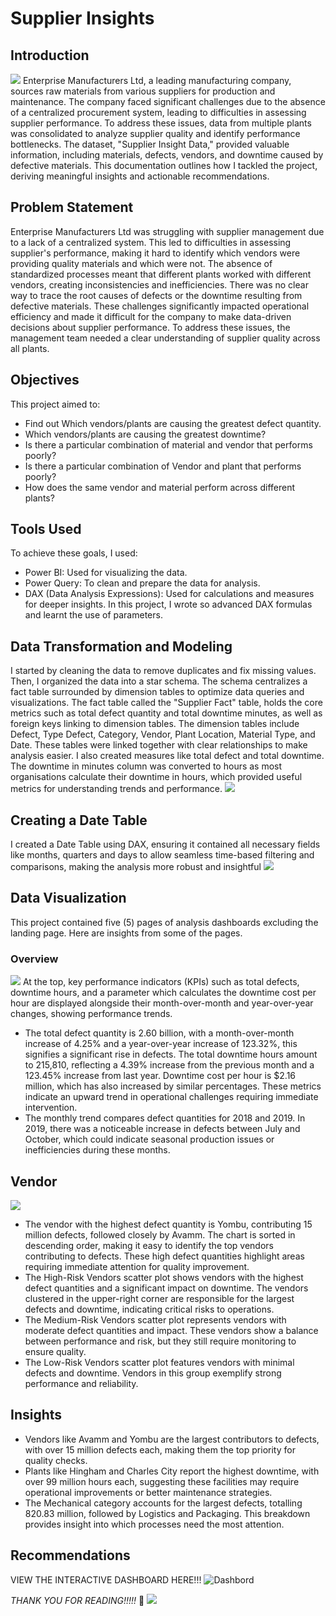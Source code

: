 # Supplier Insights

## Introduction
![](https://github.com/FadilatBraimah/Supplier-Insights/blob/5fc49011a9aea8649682cb948bfd8f53bfc0eb77/Supplierinsight.jpg) 
Enterprise Manufacturers Ltd, a leading manufacturing company, sources raw materials from various suppliers for production and maintenance. The company faced significant challenges due to the absence of a centralized procurement system, leading to difficulties in assessing supplier performance. To address these issues, data from multiple plants was consolidated to analyze supplier quality and identify performance bottlenecks. The dataset, "Supplier Insight Data," provided valuable information, including materials, defects, vendors, and downtime caused by defective materials. This documentation outlines how I tackled the project, deriving meaningful insights and actionable recommendations.

## Problem Statement
Enterprise Manufacturers Ltd was struggling with supplier management due to a lack of a centralized system. This led to difficulties in assessing supplier's performance, making it hard to identify which vendors were providing quality materials and which were not. The absence of standardized processes meant that different plants worked with different vendors, creating inconsistencies and inefficiencies. There was no clear way to trace the root causes of defects or the downtime resulting from defective materials. These challenges significantly impacted operational efficiency and made it difficult for the company to make data-driven decisions about supplier performance. To address these issues, the management team needed a clear understanding of supplier quality across all plants.

## Objectives
This project aimed to:
- Find out Which vendors/plants are causing the greatest defect quantity.
- Which vendors/plants are causing the greatest downtime?
- Is there a particular combination of material and vendor that performs poorly?
- Is there a particular combination of Vendor and plant that performs poorly?
- How does the same vendor and material perform across different plants?

## Tools Used
To achieve these goals, I used:
- Power BI: Used for visualizing the data.
- Power Query: To clean and prepare the data for analysis.
- DAX (Data Analysis Expressions): Used for calculations and measures for deeper insights. In this project, I wrote so advanced DAX formulas and learnt the use of parameters.

## Data Transformation and Modeling
I started by cleaning the data to remove duplicates and fix missing values. Then, I organized the data into a star schema. 
The schema centralizes a fact table surrounded by dimension tables to optimize data queries and visualizations. The fact table called the "Supplier Fact" table, holds the core metrics such as total defect quantity and total downtime minutes, as well as foreign keys linking to dimension tables. The dimension tables include Defect, Type Defect, Category, Vendor, Plant Location, Material Type, and Date. These tables were linked together with clear relationships to make analysis easier. I also created measures like total defect and total downtime. The downtime in minutes column was converted to hours as most organisations calculate their downtime in hours, which provided useful metrics for understanding trends and performance.
![](https://github.com/FadilatBraimah/Supplier-Insights/blob/5fc49011a9aea8649682cb948bfd8f53bfc0eb77/Datamodel.png)

## Creating a Date Table
I created a Date Table using DAX, ensuring it contained all necessary fields like months, quarters and days to allow seamless time-based filtering and comparisons, making the analysis more robust and insightful
![](https://github.com/FadilatBraimah/Supplier-Insights/blob/5fc49011a9aea8649682cb948bfd8f53bfc0eb77/Date.jpg)

## Data Visualization
This project contained five (5) pages of analysis dashboards excluding the landing page. Here are insights from some of the pages.
### Overview
![](https://github.com/FadilatBraimah/Supplier-Insights/blob/5fc49011a9aea8649682cb948bfd8f53bfc0eb77/Overviewvisual.jpg)
At the top, key performance indicators (KPIs) such as total defects, downtime hours, and a parameter which calculates the downtime cost per hour are displayed alongside their month-over-month and year-over-year changes, showing performance trends. 
- The total defect quantity is 2.60 billion, with a month-over-month increase of 4.25% and a year-over-year increase of 123.32%, this signifies a significant rise in defects. The total downtime hours amount to 215,810, reflecting a 4.39% increase from the previous month and a 123.45% increase from last year. Downtime cost per hour is $2.16 million, which has also increased by similar percentages. These metrics indicate an upward trend in operational challenges requiring immediate intervention.
- The monthly trend compares defect quantities for 2018 and 2019. In 2019, there was a noticeable increase in defects between July and October, which could indicate seasonal production issues or inefficiencies during these months.

## Vendor
![](https://github.com/FadilatBraimah/Supplier-Insights/blob/5fc49011a9aea8649682cb948bfd8f53bfc0eb77/vendor.jpg) 
- The vendor with the highest defect quantity is Yombu, contributing 15 million defects, followed closely by Avamm. The chart is sorted in descending order, making it easy to identify the top vendors contributing to defects. These high defect quantities highlight areas requiring immediate attention for quality improvement.
- The High-Risk Vendors scatter plot shows vendors with the highest defect quantities and a significant impact on downtime. The vendors clustered in the upper-right corner are responsible for the largest defects and downtime, indicating critical risks to operations.
- The Medium-Risk Vendors scatter plot represents vendors with moderate defect quantities and impact. These vendors show a balance between performance and risk, but they still require monitoring to ensure quality.
- The Low-Risk Vendors scatter plot features vendors with minimal defects and downtime. Vendors in this group exemplify strong performance and reliability.

## Insights 
- Vendors like Avamm and Yombu are the largest contributors to defects, with over 15 million defects each, making them the top priority for quality checks.
- Plants like Hingham and Charles City report the highest downtime, with over 99 million hours each, suggesting these facilities may require operational improvements or better maintenance strategies.
- The Mechanical category accounts for the largest defects, totalling 820.83 million, followed by Logistics and Packaging. This breakdown provides insight into which processes need the most attention.

## Recommendations 


VIEW THE INTERACTIVE DASHBOARD HERE!!! ![Dashbord](https://app.powerbi.com/view?r=eyJrIjoiMzAyZDQ1ZTAtOTJjYi00ZmYxLWFhYTMtNmVhYjdjMmJhNDg4IiwidCI6IjgyMTFmMzM1LWI0YWUtNGQ3NS04ODdkLTdkZGM4ZTJlZDRhYiJ9)

*_THANK YOU FOR READING!!!!!_* 🥰
![](https://github.com/FadilatBraimah/Supplier-Insights/blob/5fc49011a9aea8649682cb948bfd8f53bfc0eb77/thankyounote.jpeg)
